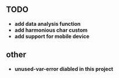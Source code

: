 ## TODO
- **add data analysis function**
- **add harmonious char custom**
- **add support for mobile device**

## other
- **unused-var-error diabled in this project**
